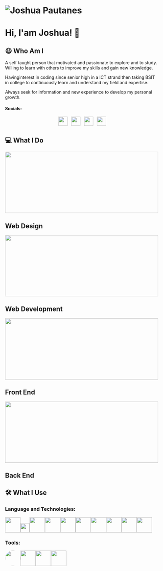 
# ![Joshua Pautanes](https://raw.githubusercontent.com/joshuap16/joshuap16/main/icon-images/heading.jpg)

# Hi, I'am Joshua! 👋



## 😃 Who Am I
A self taught person that motivated and passionate to explore and to study.
Willing to learn with others to improve my skills and gain new knowledge. 

Havinginterest in coding since senior high in a ICT strand then taking BSIT in college to
continuously learn and understand my field and expertise. 

Always seek for information and new experience to develop my personal growth.

#### Socials:
<p align='center'>
<a href="https://www.facebook.com/joshjoshuap1/"><img height="30" src="https://raw.githubusercontent.com/joshuap16/joshuap16/main/icon-images/Facebook-logo.png"></a>&nbsp;&nbsp;
<a href="https://www.instagram.com/joshjoshuap_/"><img height="30" src="https://raw.githubusercontent.com/joshuap16/joshuap16/main/icon-images/instagram.png"></a>&nbsp;&nbsp;
<a href="https://twitter.com/JoshJoshuaP_"><img height="30" src="https://raw.githubusercontent.com/joshuap16/joshuap16/main/icon-images/twitter.png"></a>&nbsp;&nbsp;
<a href="https://www.linkedin.com/in/joshuapautanes/"><img height="30" src="https://raw.githubusercontent.com/joshuap16/joshuap16/main/icon-images/174857.png"></a>
</p>

## 💻 What I Do
<img height="200" width="500" src="https://raw.githubusercontent.com/joshuap16/joshuap16/main/icon-images/web-design.png"> 
<h2> Web Design </h2>

<img height="200" width="500" src="https://raw.githubusercontent.com/joshuap16/joshuap16/main/icon-images/web-dev.jpg">  
<h2> Web Development </h2>

<img height="200" width="500" src="https://raw.githubusercontent.com/joshuap16/joshuap16/main/icon-images/front-end.jpg">
<h2> Front End </h2>

<img height="200" width="500" src="https://raw.githubusercontent.com/joshuap16/joshuap16/main/icon-images/back-end.jpg">
<h2> Back End </h2>


## 🛠 What I Use
### Language and Technologies:
<img height="50" width="50" src="https://raw.githubusercontent.com/joshuap16/joshuap16/main/icon-images/html.png"><img height="30" src="https://github.com/joshuap16/joshuap16/blob/main/icon-images/css.png?raw=true"><img height="50" width="50" src="https://github.com/joshuap16/joshuap16/blob/main/icon-images/javascript.png?raw=true"><img height="50" width="50" src="https://github.com/joshuap16/joshuap16/blob/main/icon-images/php.png?raw=true"><img height="50" width="50" src="https://github.com/joshuap16/joshuap16/blob/main/icon-images/nodejs.png?raw=true"><img height="50" width="50" src="https://github.com/joshuap16/joshuap16/blob/main/icon-images/express.png?raw=true"><img height="50" width="50" src="https://github.com/joshuap16/joshuap16/blob/main/icon-images/react.png?raw=true"><img height="50" width="50" src="https://github.com/joshuap16/joshuap16/blob/main/icon-images/laravel.png?raw=true"><img height="50" width="50" src="https://github.com/joshuap16/joshuap16/blob/main/icon-images/mongodb.png?raw=true"><img height="50" width="50" src="https://github.com/joshuap16/joshuap16/blob/main/icon-images/mysql.png?raw=true">


### Tools:
<img style="border-radius:100%;" height="50" width="50" src="https://github.com/joshuap16/joshuap16/blob/main/icon-images/vscode.jfif"><img height="50" width="50" src="https://github.com/joshuap16/joshuap16/blob/main/icon-images/bash.png?raw=true"><img height="50" width="50" src="https://github.com/joshuap16/joshuap16/blob/main/icon-images/git.png?raw=true"><img height="50" width="50" src="https://github.com/joshuap16/joshuap16/blob/main/icon-images/figma.png?raw=true">
